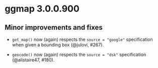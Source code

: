 # ggmap 3.0.0.900

## Minor improvements and fixes

*   `get_map()` now (again) respects the `source = "google"` specification when given a bounding box (@julovi, #267).

*   `geocode()` now (again) respects the `source = "dsk"` specification (@alistaire47, #180).
